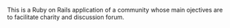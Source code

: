 This is a Ruby on Rails application of a community whose main ojectives are to facilitate charity and discussion forum.
